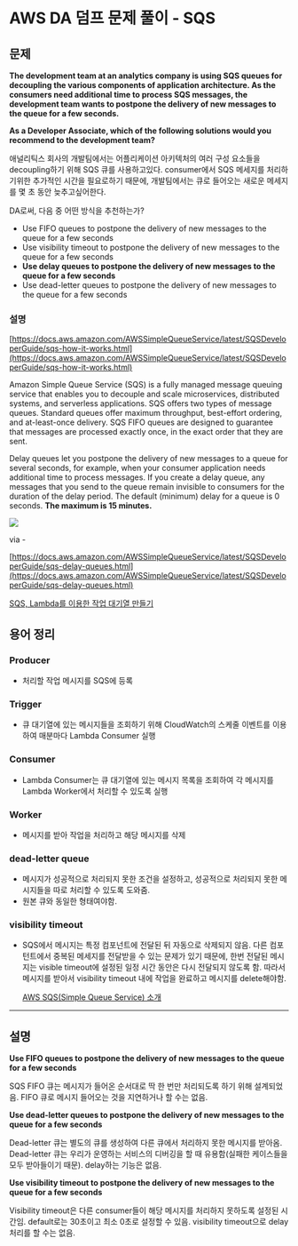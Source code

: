 # AWS DA 덤프 문제 풀이 - SQS

## 문제

**The development team at an analytics company is using SQS queues for decoupling the various components of application architecture. As the consumers need additional time to process SQS messages, the development team wants to postpone the delivery of new messages to the queue for a few seconds.**

**As a Developer Associate, which of the following solutions would you recommend to the development team?**

애널리틱스 회사의 개발팀에서는 어플리케이션 아키텍처의 여러 구성 요소들을 decoupling하기 위해 SQS 큐를 사용하고있다. consumer에서 SQS 메세지를 처리하기위한 추가적인 시간을 필요로하기 때문에, 개발팀에서는 큐로 들어오는 새로운 메세지를 몇 초 동안 늦추고싶어한다.

DA로써, 다음 중 어떤 방식을 추천하는가?

- Use FIFO queues to postpone the delivery of new messages to the queue for a few seconds
- Use visibility timeout to postpone the delivery of new messages to the queue for a few seconds
- **Use delay queues to postpone the delivery of new messages to the queue for a few seconds**
- Use dead-letter queues to postpone the delivery of new messages to the queue for a few seconds

### 설명

[https://docs.aws.amazon.com/AWSSimpleQueueService/latest/SQSDeveloperGuide/sqs-how-it-works.html](https://docs.aws.amazon.com/AWSSimpleQueueService/latest/SQSDeveloperGuide/sqs-how-it-works.html)

Amazon Simple Queue Service (SQS) is a fully managed message queuing service that enables you to decouple and scale microservices, distributed systems, and serverless applications. SQS offers two types of message queues. Standard queues offer maximum throughput, best-effort ordering, and at-least-once delivery. SQS FIFO queues are designed to guarantee that messages are processed exactly once, in the exact order that they are sent.

Delay queues let you postpone the delivery of new messages to a queue for several seconds, for example, when your consumer application needs additional time to process messages. If you create a delay queue, any messages that you send to the queue remain invisible to consumers for the duration of the delay period. The default (minimum) delay for a queue is 0 seconds. **The maximum is 15 minutes.**

<img src="https://lh4.googleusercontent.com/YynP3XW9QCADQRk1TU7CQ0WfQ8oKueALSWSIwtTrxa_yg2PXQH7oyCmNAbT4Sw7hXhC3AgM-JKo4RXuUUtVDlfaYOYX9QvqXAVkroIECYLBNc6tdkTlxss-kJ_m07CNEDLIzrBx6">

via -

[https://docs.aws.amazon.com/AWSSimpleQueueService/latest/SQSDeveloperGuide/sqs-delay-queues.html](https://docs.aws.amazon.com/AWSSimpleQueueService/latest/SQSDeveloperGuide/sqs-delay-queues.html)

[SQS, Lambda를 이용한 작업 대기열 만들기](https://devblog.croquis.com/ko/2017-05-13-1-aws-serverless-1/)

## 용어 정리

### Producer

- 처리할 작업 메시지를 SQS에 등록

### Trigger

- 큐 대기열에 있는 메시지들을 조회하기 위해 CloudWatch의 스케줄 이벤트를 이용하여 매분마다 Lambda Consumer 실행

### Consumer

- Lambda Consumer는 큐 대기열에 있는 메시지 목록을 조회하여 각 메시지를 Lambda Worker에서 처리할 수 있도록 실행

### Worker

- 메시지를 받아 작업을 처리하고 해당 메시지를 삭제

### dead-letter queue

- 메시지가 성공적으로 처리되지 못한 조건을 설정하고, 성공적으로 처리되지 못한 메시지들을 따로 처리할 수 있도록 도와줌.
- 원본 큐와 동일한 형태여야함.

### visibility timeout

- SQS에서 메시지는 특정 컴포넌트에 전달된 뒤 자동으로 삭제되지 않음. 다른 컴포턴트에서 중복된 메세지를 전달받을 수 있는 문제가 있기 때문에, 한번 전달된 메시지는 visible timeout에 설정된 일정 시간 동안은 다시 전달되지 않도록 함. 따라서 메시지를 받아서 visibility timeout 내에 작업을 완료하고 메시지를 delete해야함.

    [AWS SQS(Simple Queue Service) 소개](https://bcho.tistory.com/683)

---

## 설명

**Use FIFO queues to postpone the delivery of new messages to the queue for a few seconds** 

SQS FIFO 큐는 메시지가 들어온 순서대로 딱 한 번만 처리되도록 하기 위해 설계되었음. FIFO 큐로 메시지 들어오는 것을 지연하거나 할 수는 없음.

**Use dead-letter queues to postpone the delivery of new messages to the queue for a few seconds**

Dead-letter 큐는 별도의 큐를 생성하여 다른 큐에서 처리하지 못한 메시지를 받아옴. Dead-letter 큐는 우리가 운영하는 서비스의 디버깅을 할 때 유용함(실패한 케이스들을 모두 받아들이기 때문). delay하는 기능은 없음.

**Use visibility timeout to postpone the delivery of new messages to the queue for a few seconds** 

Visibility timeout은 다른 consumer들이 해당 메시지를 처리하지 못하도록 설정된 시간임. default로는 30초이고 최소 0초로 설정할 수 있음. visibility timeout으로 delay처리를 할 수는 없음.